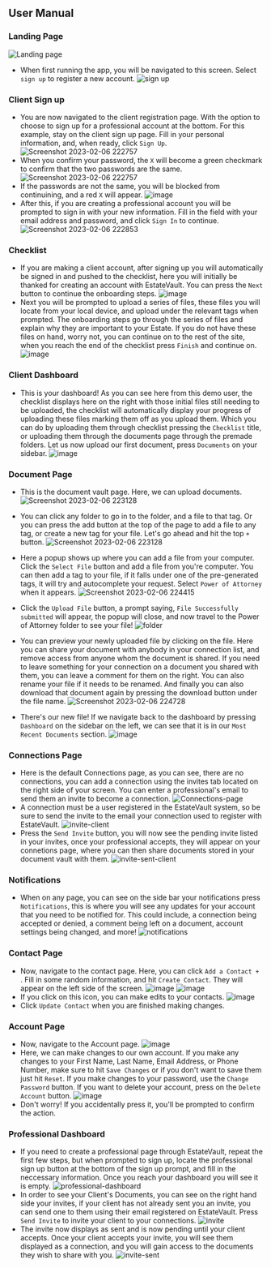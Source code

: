 ## User Manual

### Landing Page
![Landing page](https://github.com/nateslagter/EstateVault/blob/main/Auxiliary%20Files/welcome-new.png)
- When first running the app, you will be navigated to this screen. Select `sign up` to register a new account.
![sign up](https://github.com/nateslagter/EstateVault/blob/main/Auxiliary%20Files/welcome-new-2.png)
### Client Sign up
- You are now navigated to the client registration page. With the option to choose to sign up for a professional account at the bottom. For this example, stay on the client sign up page. Fill in your personal information, and, when ready, click `Sign Up`.
![Screenshot 2023-02-06 222757](https://user-images.githubusercontent.com/89540335/217141520-215bfd65-ec8a-46c6-a4c5-7aae92d35b7d.png)
- When you confirm your password, the `X` will become a green checkmark to confirm that the two passwords are the same.
![Screenshot 2023-02-06 222757](https://user-images.githubusercontent.com/89540335/217141520-215bfd65-ec8a-46c6-a4c5-7aae92d35b7d.png)
- If the passwords are not the same, you will be blocked from continuining, and a red `X` will appear. 
![image](https://user-images.githubusercontent.com/70381945/206295607-c5dac853-f9c3-4dae-a4dd-328e8ff19f5a.png)
- After this, if you are creating a professional account you will be prompted to sign in with your new information. Fill in the field with your email address and password, and click `Sign In` to continue.
![Screenshot 2023-02-06 222853](https://user-images.githubusercontent.com/89540335/217141798-cdfc129b-c1ad-4754-b2ad-15081f54f738.png)
### Checklist
- If you are making a client account, after signing up you will automatically be signed in and pushed to the checklist, here you will initially be thanked for creating an account with EstateVault. You can press the `Next` button to continue the onboarding steps.
![image](https://github.com/nateslagter/EstateVault/blob/main/Auxiliary%20Files/checklist-start.png)
- Next you will be prompted to upload a series of files, these files you will locate from your local device, and upload under the relevant tags when prompted. The onboarding steps go through the series of files and explain why they are important to your Estate. If you do not have these files on hand, worry not, you can continue on to the rest of the site, when you reach the end of the checklist press `Finish` and continue on.
![image](https://github.com/nateslagter/EstateVault/blob/main/Auxiliary%20Files/checklist-end.png)
### Client Dashboard
- This is your dashboard! As you can see here from this demo user, the checklist displays here on the right with those initial files still needing to be uploaded, the checklist will automatically display your progress of uploading these files marking them off as you upload them. Which you can do by uploading them through checklist pressing the `Checklist` title, or uploading them through the documents page through the premade folders. Let us now upload our first document, press `Documents` on your sidebar.
![image](https://github.com/nateslagter/EstateVault/blob/main/Auxiliary%20Files/dashboard-checklist.png)
### Document Page
- This is the document vault page. Here, we can upload documents.
![Screenshot 2023-02-06 223128](https://github.com/nateslagter/EstateVault/blob/main/Auxiliary%20Files/documents-updated.png)
- You can click any folder to go in to the folder, and a file to that tag. Or you can press the add button at the top of the page to add a file to any tag, or create a new tag for your file. Let's go ahead and hit the top `+` button.
![Screenshot 2023-02-06 223128](https://github.com/nateslagter/EstateVault/blob/main/Auxiliary%20Files/documents-updated.png)

- Here a popup shows up where you can add a file from your computer. Click the `Select File` button and add a file from you're computer. You can then add a tag to your file, if it falls under one of the pre-generated tags, it will try and autocomplete your request. Select `Power of Attorney` when it appears. 
![Screenshot 2023-02-06 224415](https://github.com/nateslagter/EstateVault/blob/main/Auxiliary%20Files/upload-file.png)

- Click the `Upload File` button, a prompt saying, `File Successfully submitted` will appear, the popup will close, and now travel to the Power of Attorney folder to see your file!
![folder](https://github.com/nateslagter/EstateVault/blob/main/Auxiliary%20Files/power-of-attorney-folder.png)

- You can preview your newly uploaded file by clicking on the file. Here you can share your document with anybody in your connection list, and remove access from anyone whom the document is shared. If you need to leave something for your connection on a document you shared with them, you can leave a comment for them on the right. You can also rename your file if it needs to be renamed. And finally you can also download that document again by pressing the download button under the file name.
![Screenshot 2023-02-06 224728](https://github.com/nateslagter/EstateVault/blob/main/Auxiliary%20Files/file-preview.png)

- There's our new file! If we navigate back to the dashboard by pressing `Dashboard` on the sidebar on the left, we can see that it is in our `Most Recent Documents` section.
![image](https://user-images.githubusercontent.com/70381945/206297392-543773fd-f748-4564-97e6-7cef9a693992.png)

### Connections Page
- Here is the default Connections page, as you can see, there are no connections, you can add a connection using the invites tab located on the right side of your screen. You can enter a professional's email to send them an invite to become a connection.
![Connections-page](https://user-images.githubusercontent.com/89540335/217147812-5d68ecc6-7873-4c6a-b77d-288900e76b67.png)
- A connection must be a user registered in the EstateVault system, so be sure to send the invite to the email your connection used to register with EstateVault.
![invite-client](https://user-images.githubusercontent.com/89540335/217148279-7f6f65a0-f285-4a20-acea-86a9e2270dc0.png)
- Press the `Send Invite` button, you will now see the pending invite listed in your invites, once your professional accepts, they will appear on your connetions page, where you can then share documents stored in your document vault with them.
![invite-sent-client](https://user-images.githubusercontent.com/89540335/217148420-d6f7ab5b-3312-48be-b33f-095c7b51f735.png)

### Notifications
- When on any page, you can see on the side bar your notifications press `Notifications`, this is where you will see any updates for your account that you need to be notified for. This could include, a connection being accepted or denied, a comment being left on a document, account settings being changed, and more!
![notifications](https://github.com/nateslagter/EstateVault/blob/main/Auxiliary%20Files/notifications.png)

### Contact Page
- Now, navigate to the contact page. Here, you can click `Add a Contact + `. Fill in some random information, and hit `Create Contact`. They will appear on the left side of the screen.
![image](https://user-images.githubusercontent.com/70381945/206297638-47cebdcd-b3f6-4e05-8cda-92df4f50a8ef.png)
![image](https://user-images.githubusercontent.com/70381945/206297664-402185fd-67b1-42c1-87d0-f9406b2b0624.png)
- If you click on this icon, you can make edits to your contacts.
![image](https://user-images.githubusercontent.com/70381945/206297717-6a069e9e-ce45-4a64-81a8-f7bc5db0f438.png)
- Click `Update Contact` when you are finished making changes.

### Account Page
- Now, navigate to the Account page.
![image](https://github.com/nateslagter/EstateVault/blob/main/Auxiliary%20Files/account-page-updated.png)
- Here, we can make changes to our own account. If you make any changes to your First Name, Last Name, Email Address, or Phone Number, make sure to hit `Save Changes` or if you don't want to save them just hit `Reset`. If you make changes to your password, use the `Change Password` button. If you want to delete your account, press on the `Delete Account` button.
![image](https://github.com/nateslagter/EstateVault/blob/main/Auxiliary%20Files/delete-account-updated.png)
- Don't worry! If you accidentally press it, you'll be prompted to confirm the action.

### Professional Dashboard
- If you need to create a professional page through EstateVault, repeat the first few steps, but when prompted to sign up, locate the professional sign up button at the bottom of the sign up prompt, and fill in the neccessary information. Once you reach your dashboard you will see it is empty.
![professional-dashboard](https://user-images.githubusercontent.com/89540335/217145234-9adb281a-711e-45a2-920f-f9b98cfb9efa.png)
- In order to see your Client's Documents, you can see on the right hand side your invites, if your client has not already sent you an invite, you can send one to them using their email registered on EstateVault. Press `Send Invite` to invite your client to your connections.
![invite](https://user-images.githubusercontent.com/89540335/217145575-68ccaa23-ccbc-43eb-9d81-b4883c2b3250.png)
- The invite now displays as sent and is now pending until your client accepts. Once your client accepts your invite, you will see them displayed as a connection, and you will gain access to the documents they wish to share with you.
![invite-sent](https://user-images.githubusercontent.com/89540335/217145854-78ad607f-302a-420b-a454-939acfd07a2c.png)















